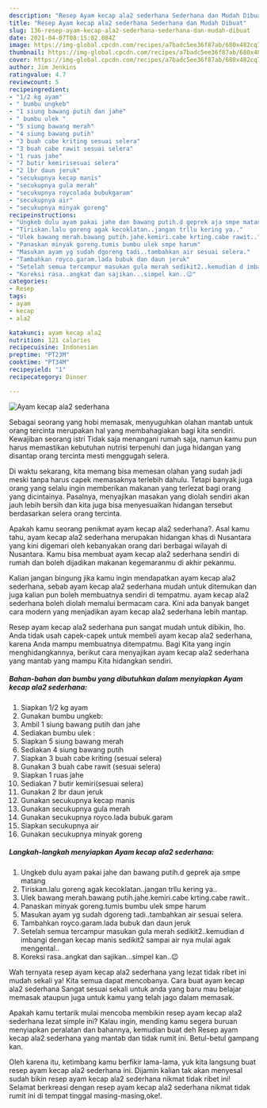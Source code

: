```yaml
---
description: "Resep Ayam kecap ala2 sederhana Sederhana dan Mudah Dibuat"
title: "Resep Ayam kecap ala2 sederhana Sederhana dan Mudah Dibuat"
slug: 136-resep-ayam-kecap-ala2-sederhana-sederhana-dan-mudah-dibuat
date: 2021-04-07T08:15:02.084Z
image: https://img-global.cpcdn.com/recipes/a7badc5ee36f87ab/680x482cq70/ayam-kecap-ala2-sederhana-foto-resep-utama.jpg
thumbnail: https://img-global.cpcdn.com/recipes/a7badc5ee36f87ab/680x482cq70/ayam-kecap-ala2-sederhana-foto-resep-utama.jpg
cover: https://img-global.cpcdn.com/recipes/a7badc5ee36f87ab/680x482cq70/ayam-kecap-ala2-sederhana-foto-resep-utama.jpg
author: Jim Jenkins
ratingvalue: 4.7
reviewcount: 5
recipeingredient:
- "1/2 kg ayam"
- " bumbu ungkeb"
- "1 siung bawang putih dan jahe"
- " bumbu ulek "
- "5 siung bawang merah"
- "4 siung bawang putih"
- "3 buah cabe kriting sesuai selera"
- "3 buah cabe rawit sesuai selera"
- "1 ruas jahe"
- "7 butir kemirisesuai selera"
- "2 lbr daun jeruk"
- "secukupnya kecap manis"
- "secukupnya gula merah"
- "secukupnya roycolada bubukgaram"
- "secukupnya air"
- "secukupnya minyak goreng"
recipeinstructions:
- "Ungkeb dulu ayam pakai jahe dan bawang putih.d geprek aja smpe matang"
- "Tiriskan.lalu goreng agak kecoklatan..jangan trllu kering ya.."
- "Ulek bawang merah.bawang putih.jahe.kemiri.cabe krting.cabe rawit.."
- "Panaskan minyak goreng.tumis bumbu ulek smpe harum"
- "Masukan ayam yg sudah dgoreng tadi..tambahkan air sesuai selera."
- "Tambahkan royco.garam.lada bubuk dan daun jeruk"
- "Setelah semua tercampur masukan gula merah sedikit2..kemudian d imbangi dengan kecap manis sedikit2 sampai air nya mulai agak mengental.."
- "Koreksi rasa..angkat dan sajikan...simpel kan..😉"
categories:
- Resep
tags:
- ayam
- kecap
- ala2

katakunci: ayam kecap ala2 
nutrition: 121 calories
recipecuisine: Indonesian
preptime: "PT23M"
cooktime: "PT34M"
recipeyield: "1"
recipecategory: Dinner

---
```



![Ayam kecap ala2 sederhana](https://img-global.cpcdn.com/recipes/a7badc5ee36f87ab/680x482cq70/ayam-kecap-ala2-sederhana-foto-resep-utama.jpg)

Sebagai seorang yang hobi memasak, menyuguhkan olahan mantab untuk orang tercinta merupakan hal yang membahagiakan bagi kita sendiri. Kewajiban seorang istri Tidak saja menangani rumah saja, namun kamu pun harus memastikan kebutuhan nutrisi terpenuhi dan juga hidangan yang disantap orang tercinta mesti menggugah selera.

Di waktu  sekarang, kita memang bisa memesan olahan yang sudah jadi meski tanpa harus capek memasaknya terlebih dahulu. Tetapi banyak juga orang yang selalu ingin memberikan makanan yang terlezat bagi orang yang dicintainya. Pasalnya, menyajikan masakan yang diolah sendiri akan jauh lebih bersih dan kita juga bisa menyesuaikan hidangan tersebut berdasarkan selera orang tercinta. 



Apakah kamu seorang penikmat ayam kecap ala2 sederhana?. Asal kamu tahu, ayam kecap ala2 sederhana merupakan hidangan khas di Nusantara yang kini digemari oleh kebanyakan orang dari berbagai wilayah di Nusantara. Kamu bisa membuat ayam kecap ala2 sederhana sendiri di rumah dan boleh dijadikan makanan kegemaranmu di akhir pekanmu.

Kalian jangan bingung jika kamu ingin mendapatkan ayam kecap ala2 sederhana, sebab ayam kecap ala2 sederhana mudah untuk ditemukan dan juga kalian pun boleh membuatnya sendiri di tempatmu. ayam kecap ala2 sederhana boleh diolah memalui bermacam cara. Kini ada banyak banget cara modern yang menjadikan ayam kecap ala2 sederhana lebih mantap.

Resep ayam kecap ala2 sederhana pun sangat mudah untuk dibikin, lho. Anda tidak usah capek-capek untuk membeli ayam kecap ala2 sederhana, karena Anda mampu membuatnya ditempatmu. Bagi Kita yang ingin menghidangkannya, berikut cara menyajikan ayam kecap ala2 sederhana yang mantab yang mampu Kita hidangkan sendiri.

<!--inarticleads1-->

##### Bahan-bahan dan bumbu yang dibutuhkan dalam menyiapkan Ayam kecap ala2 sederhana:

1. Siapkan 1/2 kg ayam
1. Gunakan  bumbu ungkeb:
1. Ambil 1 siung bawang putih dan jahe
1. Sediakan  bumbu ulek :
1. Siapkan 5 siung bawang merah
1. Sediakan 4 siung bawang putih
1. Siapkan 3 buah cabe kriting (sesuai selera)
1. Gunakan 3 buah cabe rawit (sesuai selera)
1. Siapkan 1 ruas jahe
1. Sediakan 7 butir kemiri(sesuai selera)
1. Gunakan 2 lbr daun jeruk
1. Gunakan secukupnya kecap manis
1. Gunakan secukupnya gula merah
1. Gunakan secukupnya royco.lada bubuk.garam
1. Siapkan secukupnya air
1. Gunakan secukupnya minyak goreng




<!--inarticleads2-->

##### Langkah-langkah menyiapkan Ayam kecap ala2 sederhana:

1. Ungkeb dulu ayam pakai jahe dan bawang putih.d geprek aja smpe matang
1. Tiriskan.lalu goreng agak kecoklatan..jangan trllu kering ya..
1. Ulek bawang merah.bawang putih.jahe.kemiri.cabe krting.cabe rawit..
1. Panaskan minyak goreng.tumis bumbu ulek smpe harum
1. Masukan ayam yg sudah dgoreng tadi..tambahkan air sesuai selera.
1. Tambahkan royco.garam.lada bubuk dan daun jeruk
1. Setelah semua tercampur masukan gula merah sedikit2..kemudian d imbangi dengan kecap manis sedikit2 sampai air nya mulai agak mengental..
1. Koreksi rasa..angkat dan sajikan...simpel kan..😉




Wah ternyata resep ayam kecap ala2 sederhana yang lezat tidak ribet ini mudah sekali ya! Kita semua dapat mencobanya. Cara buat ayam kecap ala2 sederhana Sangat sesuai sekali untuk anda yang baru mau belajar memasak ataupun juga untuk kamu yang telah jago dalam memasak.

Apakah kamu tertarik mulai mencoba membikin resep ayam kecap ala2 sederhana lezat simple ini? Kalau ingin, mending kamu segera buruan menyiapkan peralatan dan bahannya, kemudian buat deh Resep ayam kecap ala2 sederhana yang mantab dan tidak rumit ini. Betul-betul gampang kan. 

Oleh karena itu, ketimbang kamu berfikir lama-lama, yuk kita langsung buat resep ayam kecap ala2 sederhana ini. Dijamin kalian tak akan menyesal sudah bikin resep ayam kecap ala2 sederhana nikmat tidak ribet ini! Selamat berkreasi dengan resep ayam kecap ala2 sederhana nikmat tidak rumit ini di tempat tinggal masing-masing,oke!.

